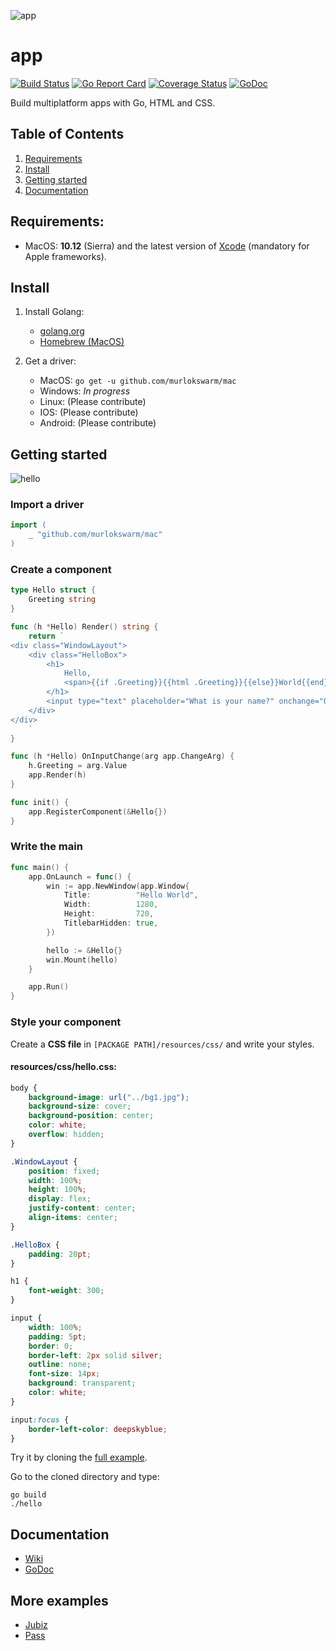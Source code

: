 ![app](https://github.com/murlokswarm/app/wiki/assets/logo.png)
# app
[![Build Status](https://travis-ci.org/murlokswarm/app.svg?branch=master)](https://travis-ci.org/murlokswarm/app)
[![Go Report Card](https://goreportcard.com/badge/github.com/murlokswarm/app)](https://goreportcard.com/report/github.com/murlokswarm/app)
[![Coverage Status](https://coveralls.io/repos/github/murlokswarm/app/badge.svg?branch=master)](https://coveralls.io/github/murlokswarm/app?branch=master)
[![GoDoc](https://godoc.org/github.com/murlokswarm/app?status.svg)](https://godoc.org/github.com/murlokswarm/app)

Build multiplatform apps with Go, HTML and CSS.

## Table of Contents
1. [Requirements](#req)
2. [Install](#install)
3. [Getting started](#gettingstarted)
4. [Documentation](#doc)

<a name="req"></a>
## Requirements:
- MacOS: **10.12** (Sierra) and the latest version of [Xcode](https://itunes.apple.com/us/app/xcode/id497799835?mt=12) (mandatory for Apple frameworks).

<a name="install"></a>
## Install
1. Install Golang:
    - [golang.org](https://golang.org/doc/install)
    - [Homebrew (MacOS)](http://www.golangbootcamp.com/book/get_setup)

2. Get a driver:
    - MacOS: ```go get -u github.com/murlokswarm/mac```
    - Windows: *In progress*
    - Linux: (Please contribute)
    - IOS: (Please contribute)
    - Android: (Please contribute)

<a name="gettingstarted"></a>
## Getting started
![hello](https://github.com/murlokswarm/app/wiki/assets/hello.png)

### Import a driver
```Go
import (
	_ "github.com/murlokswarm/mac"
)
```

### Create a component
```Go
type Hello struct {
	Greeting string
}

func (h *Hello) Render() string {
	return `
<div class="WindowLayout">    
    <div class="HelloBox">
        <h1>
            Hello,
            <span>{{if .Greeting}}{{html .Greeting}}{{else}}World{{end}}</span>
        </h1>
        <input type="text" placeholder="What is your name?" onchange="OnInputChange" />
    </div>
</div>
    `
}

func (h *Hello) OnInputChange(arg app.ChangeArg) {
	h.Greeting = arg.Value
	app.Render(h)
}

func init() {
	app.RegisterComponent(&Hello{})
}
```

### Write the main
```go
func main() {
	app.OnLaunch = func() {
		win := app.NewWindow(app.Window{
			Title:          "Hello World",
			Width:          1280,
			Height:         720,
			TitlebarHidden: true,
		})

		hello := &Hello{}
		win.Mount(hello)
	}

	app.Run()
}
```

### Style your component
Create a **CSS file** in ```[PACKAGE PATH]/resources/css/``` and write your 
styles.

#### resources/css/hello.css:
```css
body {
    background-image: url("../bg1.jpg");
    background-size: cover;
    background-position: center;
    color: white;
    overflow: hidden;
}

.WindowLayout {
    position: fixed;
    width: 100%;
    height: 100%;
    display: flex;
    justify-content: center;
    align-items: center;
}

.HelloBox {
    padding: 20pt;
}

h1 {
    font-weight: 300;
}

input {
    width: 100%;
    padding: 5pt;
    border: 0;
    border-left: 2px solid silver;
    outline: none;
    font-size: 14px;
    background: transparent;
    color: white;
}

input:focus {
    border-left-color: deepskyblue;
}
```

Try it by cloning the [full example](https://github.com/murlokswarm/examples/tree/master/mac/hello).

Go to the cloned directory and type:

```
go build
./hello
```

<a name="doc"></a>
## Documentation
- [Wiki](https://github.com/murlokswarm/app/wiki)
- [GoDoc](https://godoc.org/github.com/murlokswarm/app)

## More examples
- [Jubiz](https://github.com/maxence-charriere/jubiz)
- [Pass](https://github.com/grocid/passdesktop)
